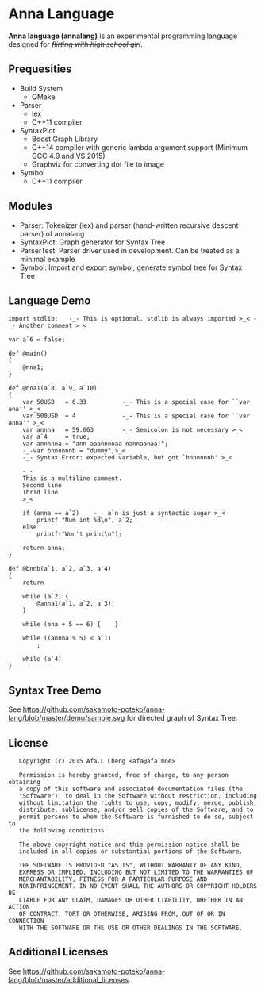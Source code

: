 # Anna Language

__Anna language (annalang)__ is an experimental programming language designed for ~~_flirting with high school girl_~~.

## Prequesities
- Build System
  - QMake
- Parser
  - lex
  - C++11 compiler
- SyntaxPlot
  - Boost Graph Library
  - C++14 compiler with generic lambda argument support (Minimum GCC 4.9 and VS 2015)
  - Graphviz for converting dot file to image
- Symbol
  - C++11 compiler

## Modules

- Parser: Tokenizer (lex) and parser (hand-written recursive descent parser) of annalang
- SyntaxPlot: Graph generator for Syntax Tree
- ParserTest: Parser driver used in development. Can be treated as a minimal example
- Symbol: Import and export symbol, generate symbol tree for Syntax Tree

## Language Demo
```
import stdlib;   -_- This is optional. stdlib is always imported >_< -_- Another comment >_<

var a`6 = false;

def @main()
{
    @nna1;
}

def @nna1(a`8, a`9, a`10)
{
    var 50USD   = 6.33          -_- This is a special case for ``var ana'' >_<
    var 500USD  = 4             -_- This is a special case for ``var anna'' >_<
    var annna   = 59.663        -_- Semicolon is not necessary >_<
    var a`4     = true;
    var annnnna = "ann aaannnnaa nannaanaa!";
    -_-var bnnnnnnb = "dummy";>_<
    -_- Syntax Error: expected variable, but got `bnnnnnnb' >_<

    -_-
    This is a multiline comment.
    Second line
    Thrid line
    >_<

    if (anna == a`2)    -_- a`n is just a syntactic sugar >_<
        printf "Num int %d\n", a`2;
    else
        printf("Won't print\n");

    return anna;
}

def @bnnb(a`1, a`2, a`3, a`4)
{
    return

    while (a`2) {
        @anna1(a`1, a`2, a`3);
    }

    while (ana + 5 == 6) {    }

    while ((annna % 5) < a`1)
        ;

    while (a`4)
}
```

## Syntax Tree Demo
See https://github.com/sakamoto-poteko/anna-lang/blob/master/demo/sample.svg for directed graph of Syntax Tree.

## License
```
   Copyright (c) 2015 Afa.L Cheng <afa@afa.moe>

   Permission is hereby granted, free of charge, to any person obtaining
   a copy of this software and associated documentation files (the
   "Software"), to deal in the Software without restriction, including
   without limitation the rights to use, copy, modify, merge, publish,
   distribute, sublicense, and/or sell copies of the Software, and to
   permit persons to whom the Software is furnished to do so, subject to
   the following conditions:

   The above copyright notice and this permission notice shall be
   included in all copies or substantial portions of the Software.

   THE SOFTWARE IS PROVIDED "AS IS", WITHOUT WARRANTY OF ANY KIND,
   EXPRESS OR IMPLIED, INCLUDING BUT NOT LIMITED TO THE WARRANTIES OF
   MERCHANTABILITY, FITNESS FOR A PARTICULAR PURPOSE AND
   NONINFRINGEMENT. IN NO EVENT SHALL THE AUTHORS OR COPYRIGHT HOLDERS BE
   LIABLE FOR ANY CLAIM, DAMAGES OR OTHER LIABILITY, WHETHER IN AN ACTION
   OF CONTRACT, TORT OR OTHERWISE, ARISING FROM, OUT OF OR IN CONNECTION
   WITH THE SOFTWARE OR THE USE OR OTHER DEALINGS IN THE SOFTWARE.
```

## Additional Licenses
See https://github.com/sakamoto-poteko/anna-lang/blob/master/additional_licenses.
